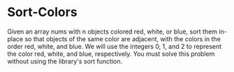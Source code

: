 # Sort-Colors
Given an array nums with n objects colored red, white, or blue, sort them in-place so that objects of the same color are adjacent, with the colors in the order red, white, and blue.  We will use the integers 0, 1, and 2 to represent the color red, white, and blue, respectively.  You must solve this problem without using the library's sort function.
